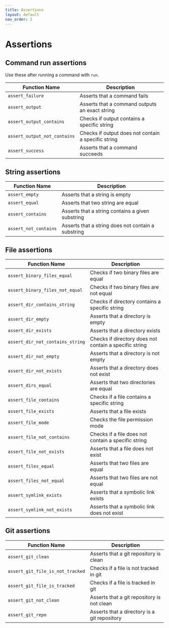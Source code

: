 ```yaml
---
title: Assertions
layout: default
nav_order: 2
---
```


# Assertions

## Command run assertions

Use these after running a command with `run`.

| Function Name                    | Description                                         |
| -------------------------------- |-----------------------------------------------------|
| `assert_failure`                 | Asserts that a command fails                        |
| `assert_output`                  | Asserts that a command outputs an exact string      |
| `assert_output_contains`         | Checks if output contains a specific string         |
| `assert_output_not_contains`     | Checks if output does not contain a specific string |
| `assert_success`                 | Asserts that a command succeeds                     |

## String assertions

| Function Name                    | Description                                        |
| -------------------------------- |----------------------------------------------------|
| `assert_empty`                   | Asserts that a string is empty                     |
| `assert_equal`                   | Asserts that two string are equal                  |
| `assert_contains`                | Asserts that a string contains a given substring   |
| `assert_not_contains`            | Asserts that a string does not contain a substring |

## File assertions

| Function Name                    | Description                                           |
| -------------------------------- | ----------------------------------------------------- |
| `assert_binary_files_equal`      | Checks if two binary files are equal                  |
| `assert_binary_files_not_equal`  | Checks if two binary files are not equal              |
| `assert_dir_contains_string`     | Checks if directory contains a specific string        |
| `assert_dir_empty`               | Asserts that a directory is empty                     |
| `assert_dir_exists`              | Asserts that a directory exists                       |
| `assert_dir_not_contains_string` | Checks if directory does not contain a specific string|
| `assert_dir_not_empty`           | Asserts that a directory is not empty                 |
| `assert_dir_not_exists`          | Asserts that a directory does not exist               |
| `assert_dirs_equal`              | Asserts that two directories are equal                |
| `assert_file_contains`           | Checks if a file contains a specific string           |
| `assert_file_exists`             | Asserts that a file exists                            |
| `assert_file_mode`               | Checks the file permission mode                       |
| `assert_file_not_contains`       | Checks if a file does not contain a specific string   |
| `assert_file_not_exists`         | Asserts that a file does not exist                    |
| `assert_files_equal`             | Asserts that two files are equal                      |
| `assert_files_not_equal`         | Asserts that two files are not equal                  |
| `assert_symlink_exists`          | Asserts that a symbolic link exists                   |
| `assert_symlink_not_exists`      | Asserts that a symbolic link does not exist           |

## Git assertions

| Function Name                    | Description                                           |
| -------------------------------- | ----------------------------------------------------- |
| `assert_git_clean`               | Asserts that a git repository is clean                |
| `assert_git_file_is_not_tracked` | Checks if a file is not tracked in git                |
| `assert_git_file_is_tracked`     | Checks if a file is tracked in git                    |
| `assert_git_not_clean`           | Asserts that a git repository is not clean            |
| `assert_git_repo`                | Asserts that a directory is a git repository          |
